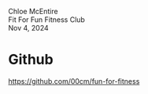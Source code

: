 Chloe McEntire<br>
Fit For Fun Fitness Club<br>
Nov 4, 2024<br>


# Github 

https://github.com/00cm/fun-for-fitness